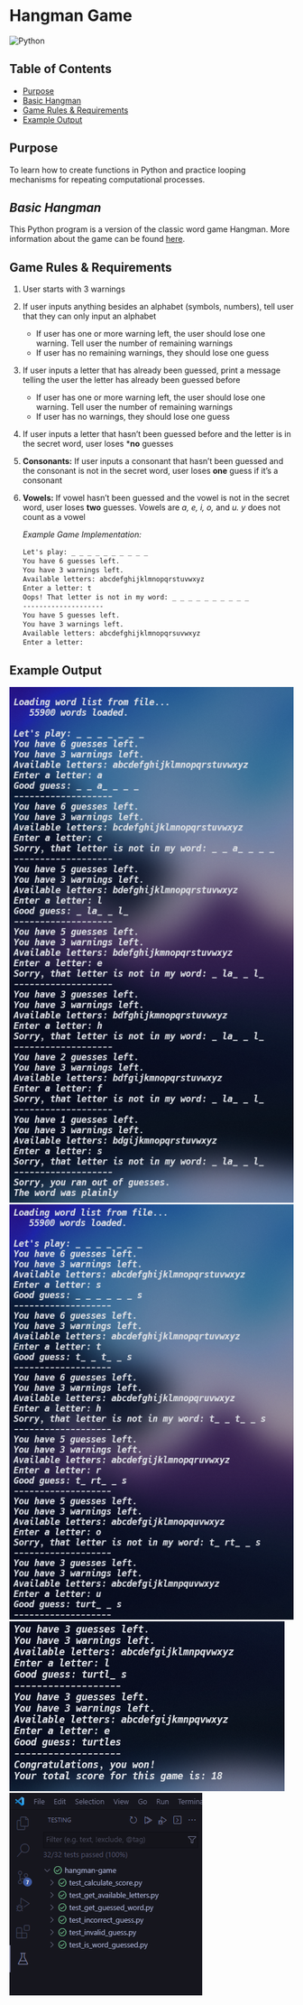 # Hangman Game

![Python](https://img.shields.io/badge/python-3670A0?style=for-the-badge&logo=python&logoColor=ffdd54)

## Table of Contents
+ [Purpose](https://github.com/mcmunchie/hangman-game#purpose)
+ [Basic Hangman](https://github.com/mcmunchie/hangman-game#basic-hangman)
+ [Game Rules & Requirements](https://github.com/mcmunchie/hangman-game#game-rules-&-requirements)
+ [Example Output](https://github.com/mcmunchie/hangman-game#example-output)

## Purpose
To learn how to create functions in Python and practice looping mechanisms for repeating computational processes.

## _Basic Hangman_
This Python program is a version of the classic word game Hangman. More information about the game can be found [here][wiki].

[wiki]: <https://en.wikipedia.org/wiki/Hangman_(game)>

## Game Rules & Requirements
1. User starts with 3 warnings
2. If user inputs anything besides an alphabet (symbols, numbers), tell user that they can only input an alphabet 
    + If user has one or more warning left, the user should lose one warning. Tell user the number of remaining warnings
    + If user has no remaining warnings, they should lose one guess
3. If user inputs a letter that has already been guessed, print a message telling the user the letter has already been guessed before
    + If user has one or more warning left, the user should lose one warning. Tell user the number of remaining warnings
    + If user has no warnings, they should lose one guess
4. If user inputs a letter that hasn’t been guessed before and the letter is in the secret word, user loses ***no** guesses
5. **Consonants:** If user inputs a consonant that hasn’t been guessed and the consonant is not in the secret word, user loses **one** guess if it’s a consonant
6. **Vowels:** If vowel hasn’t been guessed and the vowel is not in the secret word, user loses **two** guesses. Vowels are _a, e, i, o,_ and _u. y_ does not count as a vowel
    
    _Example Game Implementation:_
    ``` 
    Let's play: _ _ _ _ _ _ _ _ _ _ 
    You have 6 guesses left.
    You have 3 warnings left.
    Available letters: abcdefghijklmnopqrstuvwxyz
    Enter a letter: t
    Oops! That letter is not in my word: _ _ _ _ _ _ _ _ _ _ 
    --------------------
    You have 5 guesses left.
    You have 3 warnings left.
    Available letters: abcdefghijklmnopqrsuvwxyz
    Enter a letter:
    ```

## Example Output
<img src=img\lose-hangman.png />
<img src=img\win-hangman-1.png />
<img src=img\win-hangman-2.png />
<img src=img\test-hangman.png />
